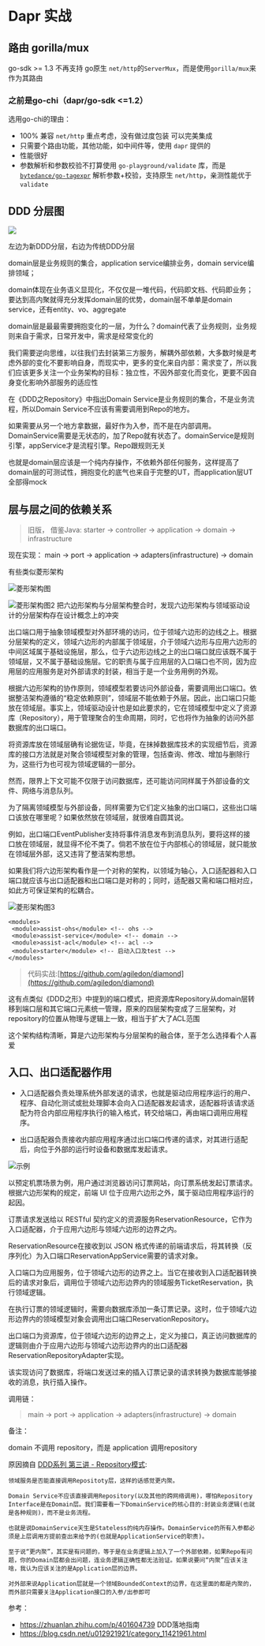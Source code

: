 # Dapr 实战
## 路由 gorilla/mux
 go-sdk >= 1.3 不再支持 go原生 `net/http`的`ServerMux`，而是使用`gorilla/mux`来作为其路由
### 之前是go-chi（dapr/go-sdk <=1.2）
选用go-chi的理由：
- 100% 兼容 `net/http`  重点考虑，没有做过度包装 可以完美集成
- 只需要个路由功能，其他功能，如中间件等，使用 `dapr` 提供的
- 性能很好
- 参数解析和参数校验不打算使用 `go-playground/validate` 库，而是 [`bytedance/go-tagexpr`](https://github.com/bytedance/go-tagexpr)
  解析参数+校验，支持原生 `net/http`，亲测性能优于`validate`

## DDD 分层图
![](https://pic3.zhimg.com/80/v2-7b9f668218cee34d21d5a6a966e46602_1440w.jpg)

左边为新DDD分层，右边为传统DDD分层

domain层是业务规则的集合，application service编排业务，domain service编排领域；

domain体现在业务语义显现化，不仅仅是一堆代码，代码即文档、代码即业务；
要达到高内聚就得充分发挥domain层的优势，domain层不单单是domain service，还有entity、vo、aggregate

domain层是最最需要拥抱变化的一层，为什么？domain代表了业务规则，业务规则来自于需求，日常开发中，需求是经常变化的

我们需要逆向思维，以往我们去封装第三方服务，解耦外部依赖，大多数时候是考虑外部的变化不要影响自身，而现实中，更多的变化来自内部：需求变了，所以我们应该更多关注一个业务架构的目标：独立性，不因外部变化而变化，更要不因自身变化影响外部服务的适应性

在《DDD之Repository》中指出Domain Service是业务规则的集合，不是业务流程，所以Domain Service不应该有需要调用到Repo的地方。

如果需要从另一个地方拿数据，最好作为入参，而不是在内部调用。DomainService需要是无状态的，加了Repo就有状态了。domainService是规则引擎，appService才是流程引擎。Repo跟规则无关

也就是domain层应该是一个纯内存操作，不依赖外部任何服务，这样提高了domain层的可测试性，拥抱变化的底气也来自于完整的UT，而application层UT全部得mock
## 层与层之间的依赖关系
>旧版， 借鉴Java: starter -> controller -> application -> domain -> infrastructure

现在实现：
main -> port -> application  -> adapters(infrastructure) -> domain 

有些类似菱形架构

![菱形架构图](https://pic3.zhimg.com/80/v2-4c1692a5538ecf16779db7c4bb3979d2_1440w.jpg)

![菱形架构图2](https://pic2.zhimg.com/80/v2-7aabac19536d028a6f8cf30738bc60f1_1440w.jpg)
把六边形架构与分层架构整合时，发现六边形架构与领域驱动设计的分层架构存在设计概念上的冲突

出口端口用于抽象领域模型对外部环境的访问，位于领域六边形的边线之上。根据分层架构的定义，领域六边形的内部属于领域层，介于领域六边形与应用六边形的中间区域属于基础设施层，那么，位于六边形边线之上的出口端口就应该既不属于领域层，又不属于基础设施层。它的职责与属于应用层的入口端口也不同，因为应用层的应用服务是对外部请求的封装，相当于是一个业务用例的外观。

根据六边形架构的协作原则，领域模型若要访问外部设备，需要调用出口端口。依据整洁架构遵循的“稳定依赖原则”，领域层不能依赖于外层。因此，出口端口只能放在领域层。事实上，领域驱动设计也是如此要求的，它在领域模型中定义了资源库（Repository），用于管理聚合的生命周期，同时，它也将作为抽象的访问外部数据库的出口端口。

将资源库放在领域层确有论据佐证，毕竟，在抹掉数据库技术的实现细节后，资源库的接口方法就是对聚合领域模型对象的管理，包括查询、修改、增加与删除行为，这些行为也可视为领域逻辑的一部分。

然而，限界上下文可能不仅限于访问数据库，还可能访问同样属于外部设备的文件、网络与消息队列。

为了隔离领域模型与外部设备，同样需要为它们定义抽象的出口端口，这些出口端口该放在哪里呢？如果依然放在领域层，就很难自圆其说。

例如，出口端口EventPublisher支持将事件消息发布到消息队列，要将这样的接口放在领域层，就显得不伦不类了。倘若不放在位于内部核心的领域层，就只能放在领域层外部，这又违背了整洁架构思想。

如果我们将六边形架构看作是一个对称的架构，以领域为轴心，入口适配器和入口端口就应该与出口适配器和出口端口是对称的；同时，适配器又需和端口相对应，如此方可保证架构的松耦合。

![菱形架构图3](https://pic4.zhimg.com/80/v2-27dc8f6623871478b801a999c5c1f927_1440w.jpg)
```shell
<modules>
 <module>assist-ohs</module> <!-- ohs -->
 <module>assist-service</module> <!-- domain -->
 <module>assist-acl</module> <!-- acl -->
 <module>starter</module> <!-- 启动入口及test -->
</modules>
```
> 代码实战:[https://github.com/agiledon/diamond](https://github.com/agiledon/diamond)

这有点类似《DDD之形》中提到的端口模式，把资源库Repository从domain层转移到端口层和其它端口元素统一管理，原来的四层架构变成了三层架构，对repository的位置从物理与逻辑上一致，相当于扩大了ACL范围

这个架构结构清晰，算是六边形架构与分层架构的融合体，至于怎么选择看个人喜爱
## 入口、出口适配器作用
- 入口适配器负责处理系统外部发送的请求，也就是驱动应用程序运行的用户、程序、自动化测试或批处理脚本会向入口适配器发起请求，适配器将该请求适配为符合内部应用程序执行的输入格式，转交给端口，再由端口调用应用程序。

- 出口适配器负责接收内部应用程序通过出口端口传递的请求，对其进行适配后，向位于外部的运行时设备和数据库发起请求。

![示例](https://img-blog.csdnimg.cn/img_convert/4aeaa7ba2bb515771a24118f9b6655b7.png)

以预定机票场景为例，用户通过浏览器访问订票网站，向订票系统发起订票请求。根据六边形架构的规定，前端 UI 位于应用六边形之外，属于驱动应用程序运行的起因。

订票请求发送给以 RESTful 契约定义的资源服务ReservationResource，它作为入口适配器，介于应用六边形与领域六边形的边界之内。

ReservationResource在接收到以 JSON 格式传递的前端请求后，将其转换（反序列化）为入口端口ReservationAppService需要的请求对象。

入口端口为应用服务，位于领域六边形的边界之上。当它在接收到入口适配器转换后的请求对象后，调用位于领域六边形边界内的领域服务TicketReservation，执行领域逻辑。

在执行订票的领域逻辑时，需要向数据库添加一条订票记录。这时，位于领域六边形边界内的领域模型对象会调用出口端口ReservationRepository。

出口端口为资源库，位于领域六边形的边界之上，定义为接口，真正访问数据库的逻辑则由介于应用六边形与领域六边形边界内的出口适配器ReservationRepositoryAdapter实现。

该实现访问了数据库，将端口发送过来的插入订票记录的请求转换为数据库能够接收的消息，执行插入操作。



调用链：
> main -> port -> application  -> adapters(infrastructure) -> domain

备注：

domain 不调用 repository，而是 application 调用repository


原因摘自 [DDD系列 第三讲 - Repository模式](https://mp.weixin.qq.com/s/1bcymUcjCkOdvVygunShmw):
```text
领域服务是否能直接调用Repositoty层，这样的话感觉更内聚。

Domain Service不应该直接调用Repository(以及其他的跨网络调用)，哪怕Repository Interface是在Domain层。我们需要看一下DomainService的核心目的:封装业务逻辑(也就是各种规则)，而不是业务流程。

也就是说DomainService天生是Stateless的纯内存操作。DomainService的所有入参都必须是上层调用方提前查出来给予的(也就是ApplicationService的职责)。

至于说“更内聚”，其实是有问题的，等于是在业务逻辑上加入了一个外部依赖，如果Repo有问题，你的Domain层都会出问题，连业务逻辑正确性都无法验证。如果说要问“内聚”应该关注啥，我认为应该关注的是Application层的边界。

对外部来说Application层就是一个领域BoundedContext的边界，在这里面的都是内聚的，而外部只需要关注Application接口的入参/出参即可
```


参考：
- https://zhuanlan.zhihu.com/p/401604739 DDD落地指南
- https://blog.csdn.net/u012921921/category_11421961.html